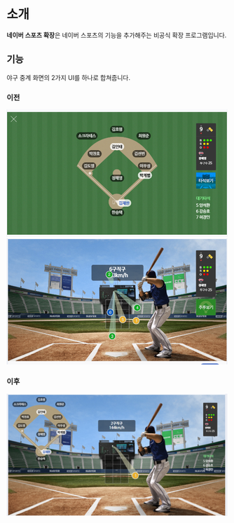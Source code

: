 # 소개
**네이버 스포츠 확장**은 네이버 스포츠의 기능을 추가해주는 비공식 확장 프로그램입니다.

## 기능
야구 중계 화면의 2가지 UI를 하나로 합쳐줍니다. 
### 이전
![](public/screenshot-before.png)
![](public/screenshot-before2.png)

### 이후
![](public/screenshot-after.png)
